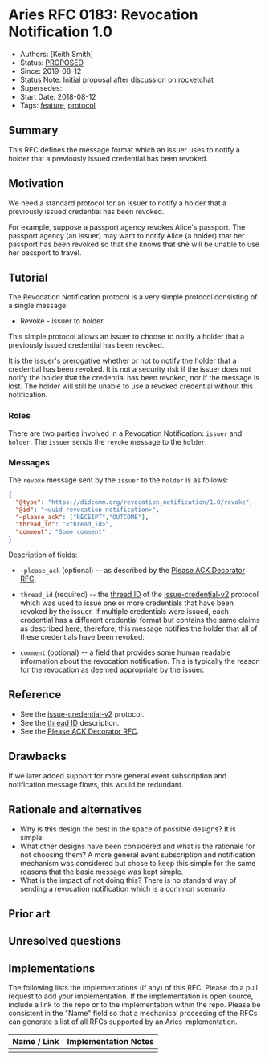 # Aries RFC 0183: Revocation Notification 1.0
- Authors: [Keith Smith]
- Status: [PROPOSED](/README.md#proposed)
- Since: 2019-08-12
- Status Note: Initial proposal after discussion on rocketchat
- Supersedes:
- Start Date: 2018-08-12
- Tags: [feature](/tags.md#feature), [protocol](/tags.md#protocol)

## Summary

This RFC defines the message format which an issuer uses to notify a holder that a previously issued credential has been revoked.

## Motivation

We need a standard protocol for an issuer to notify a holder that a previously issued credential has been revoked.

For example, suppose a passport agency revokes Alice's passport.
The passport agency (an issuer) may want to notify Alice (a holder) that her passport has been revoked so that she
knows that she will be unable to use her passport to travel.

## Tutorial

The Revocation Notification protocol is a very simple protocol consisting of a single message:

* Revoke - issuer to holder

This simple protocol allows an issuer to choose to notify a holder that a previously issued credential has been revoked.

It is the issuer's prerogative whether or not to notify the holder that a credential has been revoked.  It is not a security risk if the issuer does not notify the holder that the credential has been revoked, nor if the message is lost.  The holder will still be unable to use a revoked credential without this notification.

### Roles

There are two parties involved in a Revocation Notification: `issuer` and `holder`.
The `issuer` sends the `revoke` message to the `holder`.

### Messages

The `revoke` message sent by the `issuer` to the `holder` is as follows:

```JSON
{
  "@type": "https://didcomm.org/revocation_notification/1.0/revoke",
  "@id": "<uuid-revocation-notification>",
  "~please_ack": ["RECEIPT","OUTCOME"],
  "thread_id": "<thread_id>",
  "comment": "Some comment"
}
```

Description of fields:

* `~please_ack` (optional) -- as described by the [Please ACK Decorator RFC](https://github.com/hyperledger/aries-rfcs/tree/master/features/0317-please-ack).

* `thread_id` (required) -- the [thread ID](https://github.com/hyperledger/aries-rfcs/tree/master/concepts/0008-message-id-and-threading#thread-id-thid) of the [issue-credential-v2](https://github.com/hyperledger/aries-rfcs/tree/master/features/0453-issue-credential-v2) protocol which was used to issue one or more credentials that have been revoked by the issuer.  If multiple credentials were issued, each credential has a different credential format but contains the same claims as described [here](https://github.com/hyperledger/aries-rfcs/tree/b982c24b9083dd5dddff6343dbf534cd1cfe36a6/features/0453-issue-credential-v2#message-attachments); therefore, this message notifies the holder that all of these credentials have been revoked.

* `comment` (optional) -- a field that provides some human readable information about the revocation notification.  This is typically the reason for the revocation as deemed appropriate by the issuer.

## Reference

* See the [issue-credential-v2](https://github.com/hyperledger/aries-rfcs/tree/master/features/0453-issue-credential-v2) protocol.
* See the [thread ID](https://github.com/hyperledger/aries-rfcs/tree/master/concepts/0008-message-id-and-threading#thread-id-thid) description.
* See the [Please ACK Decorator RFC](https://github.com/hyperledger/aries-rfcs/tree/master/features/0317-please-ack).

## Drawbacks

If we later added support for more general event subscription and notification message flows, this would be redundant.

## Rationale and alternatives

- Why is this design the best in the space of possible designs?  It is simple.
- What other designs have been considered and what is the rationale for not
choosing them?  A more general event subscription and notification mechanism was considered but chose to keep this simple for the same reasons that the basic message was kept simple.
- What is the impact of not doing this?  There is no standard way of sending a revocation notification which is a common scenario.

## Prior art

## Unresolved questions

## Implementations

The following lists the implementations (if any) of this RFC. Please do a pull request to add your implementation. If the implementation is open source, include a link to the repo or to the implementation within the repo. Please be consistent in the "Name" field so that a mechanical processing of the RFCs can generate a list of all RFCs supported by an Aries implementation.

Name / Link | Implementation Notes
--- | ---
 |  | 

